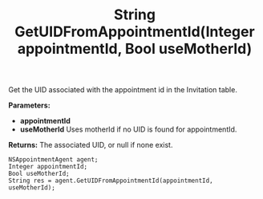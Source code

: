 ﻿---
uid: crmscript_ref_NSAppointmentAgent_GetUIDFromAppointmentId
title: String GetUIDFromAppointmentId(Integer appointmentId, Bool useMotherId)
intellisense: NSAppointmentAgent.GetUIDFromAppointmentId
keywords: NSAppointmentAgent, GetUIDFromAppointmentId
so.topic: reference
---

Get the UID associated with the appointment id in the Invitation table.

**Parameters:**
 - **appointmentId** 
 - **useMotherId** Uses motherId if no UID is found for appointmentId.

**Returns:** The associated UID, or null if none exist.

```crmscript
NSAppointmentAgent agent;
Integer appointmentId;
Bool useMotherId;
String res = agent.GetUIDFromAppointmentId(appointmentId, useMotherId);
```

